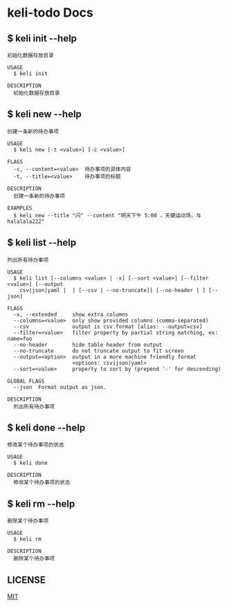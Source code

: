 # keli-todo Docs

## $ keli init --help
```
初始化数据存放目录

USAGE
  $ keli init

DESCRIPTION
  初始化数据存放目录
```
## $ keli new --help
```
创建一条新的待办事项

USAGE
  $ keli new [-t <value>] [-c <value>]

FLAGS
  -c, --content=<value>  待办事项的具体内容
  -t, --title=<value>    待办事项的标题

DESCRIPTION
  创建一条新的待办事项

EXAMPLES
  $ keli new --title "闪" --content "明天下午 5:00 ，天健运动场，与 halalala222"
```
## $ keli list --help
```
列出所有待办事项

USAGE
  $ keli list [--columns <value> | -x] [--sort <value>] [--filter <value>] [--output
    csv|json|yaml |  | [--csv | --no-truncate]] [--no-header | ] [--json]

FLAGS
  -x, --extended     show extra columns
  --columns=<value>  only show provided columns (comma-separated)
  --csv              output is csv format [alias: --output=csv]
  --filter=<value>   filter property by partial string matching, ex: name=foo
  --no-header        hide table header from output
  --no-truncate      do not truncate output to fit screen
  --output=<option>  output in a more machine friendly format
                     <options: csv|json|yaml>
  --sort=<value>     property to sort by (prepend '-' for descending)

GLOBAL FLAGS
  --json  Format output as json.

DESCRIPTION
  列出所有待办事项
```
## $ keli done --help
```
修改某个待办事项的状态

USAGE
  $ keli done

DESCRIPTION
  修改某个待办事项的状态
```
## $ keli rm --help
```
删除某个待办事项

USAGE
  $ keli rm

DESCRIPTION
  删除某个待办事项
```
## LICENSE
[MIT](https://github.com/Lukrisum/keli-todo/blob/main/LICENSE)
